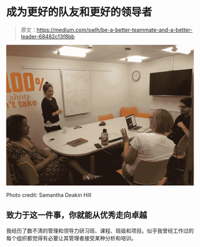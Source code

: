 # 成为更好的队友和更好的领导者

> 原文：<https://medium.com/swlh/be-a-better-teammate-and-a-better-leader-68482c13f8bb>

![](img/7a139b2293a28d5da9e0d637144918fa.png)

Photo credit: Samantha Deakin Hill

## 致力于这一件事，你就能从优秀走向卓越

我经历了数不清的管理和领导力研习班、课程、班级和项目。似乎我曾经工作过的每个组织都觉得有必要让其管理者接受某种分析和培训。